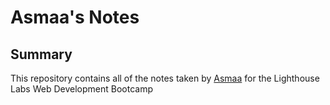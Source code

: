 # Asmaa's Notes

## Summary

This repository contains all of the notes taken by [Asmaa](https://github.com/Asmaa77ca/lighthouse-web-notes) for the Lighthouse Labs Web Development Bootcamp
